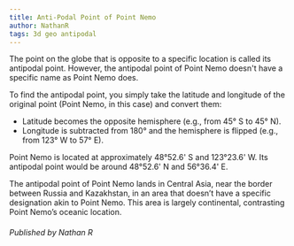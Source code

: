 ```yaml
---
title: Anti-Podal Point of Point Nemo
author: NathanR
tags: 3d geo antipodal
---
```


The point on the globe that is opposite to a specific location is called its antipodal point. However, the antipodal point of Point Nemo doesn't have a specific name as Point Nemo does. 

To find the antipodal point, you simply take the latitude and longitude of the original point (Point Nemo, in this case) and convert them:
- Latitude becomes the opposite hemisphere (e.g., from 45° S to 45° N).
- Longitude is subtracted from 180° and the hemisphere is flipped (e.g., from 123° W to 57° E).

Point Nemo is located at approximately 48°52.6' S and 123°23.6' W. Its antipodal point would be around 48°52.6' N and 56°36.4' E.

The antipodal point of Point Nemo lands in Central Asia, near the border between Russia and Kazakhstan, in an area that doesn’t have a specific designation akin to Point Nemo. This area is largely continental, contrasting Point Nemo’s oceanic location.




###### Published by Nathan R